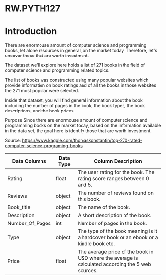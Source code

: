 # RW.PYTH127
# Introduction

There are enormouse amount of computer science and programming books, let alone resources in general, on the market today. Therefore, let's uncover those that are worth investment.

The dataset we'll explore here holds a list of 271 books in the field of computer science and programming related topics.

The list of books was constructed using many popular websites which provide information on book ratings and of all the books in those websites the 271 most popular were selected.

Inside that dataset, you will find general information about the book including the number of pages in the book, the book types, the book descriptions, and the book prices.

Purpose
Since there are enormouse amount of computer science and programming books on the market today, based on the information available in the data set, the goal here is identify those that are worth investment.

Source: https://www.kaggle.com/thomaskonstantin/top-270-rated-computer-science-programing-books

| Data Columns    | Data Type | Column Description                                                                                |
|-----------------|-----------|---------------------------------------------------------------------------------------------------|
| Rating          | float     | The user rating for the book. The rating score ranges between 0 and 5.                            |
| Reviews         | object    | The number of reviews found on this book.                                                         |
| Book_title      | object    | The name of the book.                                                                             |
| Description     | object    | A short description of the book.                                                                  |
| Number_Of_Pages | int       | Number of pages in the book.                                                                      |
| Type            | object    | The type of the book meaning is it a hardcover book or an ebook or a kindle book etc.             |
| Price           | float     | The average price of the book in USD where the average is calculated according the 5 web sources. |

